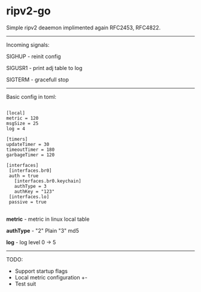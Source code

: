 # ripv2-go
Simple ripv2 deaemon implimented again RFC2453, RFC4822.

---
Incoming signals:

SIGHUP - reinit config

SIGUSR1 - print adj table to log

SIGTERM - gracefull stop

---
Basic config in toml:
<pre><code>
[local]
metric = 120
msgSize = 25
log = 4

[timers]
updateTimer = 30
timeoutTimer = 180
garbageTimer = 120

[interfaces]
 [interfaces.br0]
 auth = true
   [interfaces.br0.keychain]
   authType = 3
   authKey = "123"
 [interfaces.lo]
 passive = true
</code> </pre>

**metric** - metric in linux local table

**authType** - "2" Plain "3" md5

**log** - log level 0 -> 5

---
TODO:
* Support startup flags
* Local metric configuration +-
* Test suit
